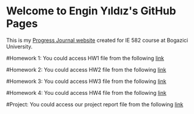 # Welcome to Engin Yıldız's GitHub Pages

This is my [Progress Journal website](https://bu-ie-582.github.io/fall21-cccenginccc/) created for IE 582 course at Bogazici University.

#Homework 1:
You could access HW1 file from the following [link](https://github.com/BU-IE-582/fall21-cccenginccc/blob/14687a8d5a6e96ab26bd3dcc018163cd4df03d32/files/HW1/output.html)

#Homework 2:
You could access HW2 file from the following [link](https://github.com/BU-IE-582/fall21-cccenginccc/blob/f9eaf792fe2ff1a0c8c3f17b51d6c3a12af8754d/files/HW2/HW2.html)

#Homework 3:
You could access HW3 file from the following [link](https://github.com/BU-IE-582/fall21-cccenginccc/blob/5878fa6d389df2c90e5655cf2ec138bc5ffed0f9/files/HW3/IE-582-HW3.html)

#Homework 4:
You could access HW4 file from the following [link](https://github.com/BU-IE-582/fall21-cccenginccc/blob/cb1f54d495c5b839c311da40a07a6f82572c1369/files/HW4/IE-582-HW4.html)

#Project:
You could access our project report file from the following [link](https://github.com/BU-IE-582/fall21-myildirim-boun/blob/81623173c0936a38743e82f0fe1fda22da1fcbf6/project/Report.pdf)
